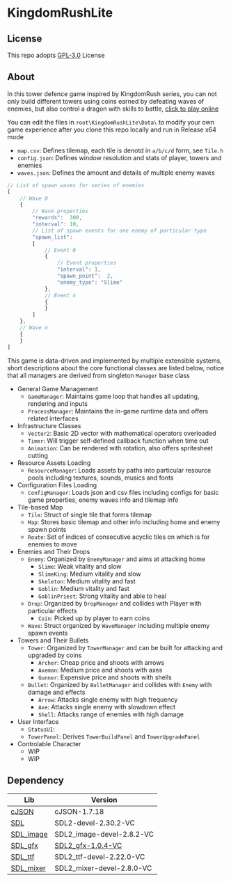 # KingdomRushLite

## License
This repo adopts [GPL-3.0](https://www.gnu.org/licenses/gpl-3.0.html) License

## About
In this tower defence game inspired by KingdomRush series, you can not only build different towers using coins earned by defeating waves of enemies, but also control a dragon with skills to battle, [click to play online](https://whythz-debug.github.io/KingdomRushLite/)

You can edit the files in `root\KingdomRushLite\Data\` to modify your own game experience after you clone this repo locally and run in Release x64 mode
- `map.csv`: Defines tilemap, each tile is denotd in `a/b/c/d` form, see `Tile.h`
- `config.json`: Defines window resolution and stats of player, towers and enemies
- `waves.json`: Defines the amount and details of multiple enemy waves
```javascript
// List of spawn waves for series of enemies
[
    // Wave 0
    {
        // Wave properties
        "rewards":	300,
        "interval":	10,
        // List of spawn events for one enemy of particular type
        "spawn_list":
        [
            // Event 0 
            {
                // Event properties
                "interval":	1,
                "spawn_point":	2,
                "enemy_type": "Slime"
            },
            // Event n
            {
            }
        ]
    },
    // Wave n
    {
    }
]
```

This game is data-driven and implemented by multiple extensible systems, short descriptions about the core functional classes are listed below, notice that all managers are derived from singleton `Manager` base class
- General Game Management
    - `GameManager`: Maintains game loop that handles all updating, rendering and inputs
    - `ProcessManager`: Maintains the in-game runtime data and offers related interfaces
- Infrastructure Classes
    - `Vector2`: Basic 2D vector with mathematical operators overloaded
    - `Timer`: Will trigger self-defined callback function when time out
    - `Animation`: Can be rendered with rotation, also offers spritesheet cutting
- Resource Assets Loading
    - `ResourceManager`: Loads assets by paths into particular resource pools including textures, sounds, musics and fonts
- Configuration Files Loading
    - `ConfigManager`: Loads json and csv files including configs for basic game properties, enemy waves info and tilemap info
- Tile-based Map
    - `Tile`: Struct of single tile that forms tilemap
    - `Map`: Stores basic tilemap and other info including home and enemy spawn points
    - `Route`: Set of indices of consecutive acyclic tiles on which is for enemies to move
- Enemies and Their Drops
    - `Enemy`: Organized by `EnemyManager` and aims at attacking home
        - `Slime`: Weak vitality and slow
        - `SlimeKing`: Medium vitality and slow
        - `Skeleton`: Medium vitality and fast
        - `Goblin`: Medium vitality and fast
        - `GoblinPriest`: Strong vitality and able to heal
    - `Drop`: Organized by `DropManager` and collides with Player with particular effects
        - `Coin`: Picked up by player to earn coins
    - `Wave`: Struct organized by `WaveManager` including multiple enemy spawn events
- Towers and Their Bullets
    - `Tower`: Organized by `TowerManager` and can be built for attacking and upgraded by coins
        - `Archer`: Cheap price and shoots with arrows 
        - `Axeman`: Medium price and shoots with axes
        - `Gunner`: Expensive price and shoots with shells
    - `Bullet`: Organized by `BulletManager` and collides with `Enemy` with damage and effects
        - `Arrow`: Attacks single enemy with high frequency
        - `Axe`: Attacks single enemy with slowdown effect
        - `Shell`: Attacks range of enemies with high damage
- User Interface
    - `StatusUI`: 
    - `TowerPanel`: Derives `TowerBuildPanel` and `TowerUpgradePanel`
- Controlable Character
    - WIP
    - WIP

## Dependency
|Lib|Version|
|---|---|
|[cJSON](https://github.com/DaveGamble/cJSON)|cJSON-1.7.18|
|[SDL](https://github.com/libsdl-org/SDL)|SDL2-devel-2.30.2-VC|
|[SDL_image](https://github.com/libsdl-org/SDL_image)|SDL2_image-devel-2.8.2-VC|
|[SDL_gfx](https://www.ferzkopp.net/wordpress/2016/01/02/sdl_gfx-sdl2_gfx/)|[SDL2_gfx-1.0.4-VC](https://github.com/giroletm/SDL2_gfx/releases/tag/release-1.0.4)|
|[SDL_ttf](https://github.com/libsdl-org/SDL_ttf)|SDL2_ttf-devel-2.22.0-VC|
|[SDL_mixer](https://github.com/libsdl-org/SDL_mixer)|SDL2_mixer-devel-2.8.0-VC|
